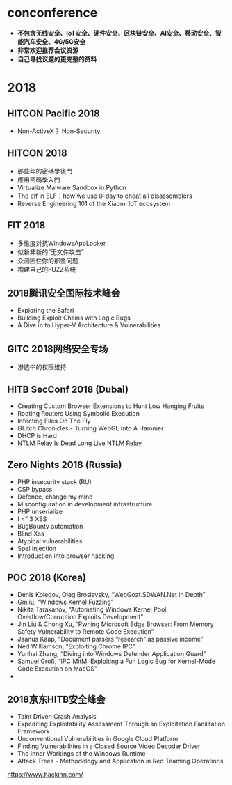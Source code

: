 # conconference

- **不包含无线安全、IoT安全、硬件安全、区块链安全、AI安全、移动安全、智能汽车安全、4G/5G安全**
- **非常欢迎推荐会议资源**
- **自己寻找议题的更完整的资料**

# 2018

## HITCON Pacific 2018
 - Non-ActiveX？ Non-Security
## HITCON 2018
 - 那些年的密碼學後門
 - 應用密碼學入門
 - Virtualize Malware Sandbox in Python
 - The elf in ELF：how we use 0-day to cheat all disassemblers
 - Reverse Engineering 101 of the Xiaomi IoT ecosystem

## FIT 2018
- 多维度对抗WindowsAppLocker
- 似新非新的“无文件攻击”
- 众测困住你的那些问题
- 构建自己的FUZZ系统

 ## 2018腾讯安全国际技术峰会
  - Exploring the Safari
  - Building Exploit Chains with Logic Bugs
  - A Dive in to Hyper-V Architecture & Vulnerabilities

## GITC 2018网络安全专场
 - 渗透中的权限维持

## HITB SecConf 2018 (Dubai)
 - Creating Custom Browser Extensions to Hunt Low Hanging Fruits
 - Rooting Routers Using Symbolic Execution
 - Infecting Files On The Fly
 - GLitch Chronicles - Turning WebGL Into A Hammer
 - DHCP is Hard
 - NTLM Relay Is Dead Long Live NTLM Relay

## Zero Nights 2018 (Russia)
 - PHP insecurity stack (RU)
 - CSP bypass
 - Defence, change my mind
 - Misconfiguration in development infrastructure
 - PHP unserialize
 - I <” 3 XSS
 - BugBounty automation
 - Blind Xss
 - Atypical vulnerabilities
 - Spel injection
 - Introduction into browser hacking

## POC 2018 (Korea)
 - Denis Kolegov, Oleg Broslavsky, “WebGoat.SDWAN.Net in Depth”
 - Gmliu, “Windows Kernel Fuzzing”
 - Nikita Tarakanov, “Automating Windows Kernel Pool Overflow/Corruption Exploits Development”
 - Jin Liu & Chong Xu, “Pwning Microsoft Edge Browser: From Memory Safety Vulnerability to Remote Code Execution”
 - Jaanus Kääp, “Document parsers “research” as passive income”
 - Ned Williamson, “Exploiting Chrome IPC”
 - Yunhai Zhang, “Diving into Windows Defender Application Guard”
 - Samuel Groß, “IPC MitM: Exploiting a Fun Logic Bug for Kernel-Mode Code Execution on MacOS”
 - 
 ## 2018京东HITB安全峰会
 - Taint Driven Crash Analysis
 - Expediting Exploitability Assessment Through an Exploitation Facilitation Framework
 - Unconventional Vulnerabilities in Google Cloud Platform
 - Finding Vulnerabilities in a Closed Source Video Decoder Driver
 - The Inner Workings of the Windows Runtime
 - Attack Trees - Methodology and Application in Red Teaming Operations

https://www.hackinn.com/

